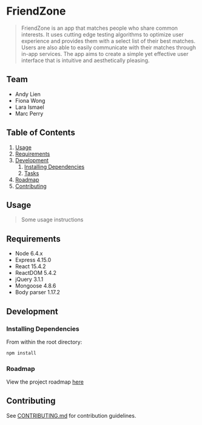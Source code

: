 # FriendZone

> FriendZone is an app that matches people who share common interests. It uses cutting edge testing algorithms to optimize user experience and provides them with a select list of their best matches. Users are also able to easily communicate with their matches through in-app services. The app aims to create a simple yet effective user interface that is intuitive and aesthetically pleasing.

## Team

  - Andy Lien
  - Fiona Wong
  - Lara Ismael
  - Marc Perry

## Table of Contents

1. [Usage](#Usage)
1. [Requirements](#requirements)
1. [Development](#development)
    1. [Installing Dependencies](#installing-dependencies)
    1. [Tasks](#tasks)
1. [Roadmap](#roadmap)
1. [Contributing](#contributing)

## Usage

> Some usage instructions

## Requirements

- Node 6.4.x
- Express 4.15.0
- React 15.4.2
- ReactDOM 5.4.2
- jQuery 3.1.1
- Mongoose 4.8.6
- Body parser 1.17.2

## Development

### Installing Dependencies

From within the root directory:

```sh
npm install
```

### Roadmap

View the project roadmap [here](LINK_TO_DOC)


## Contributing

See [CONTRIBUTING.md](CONTRIBUTING.md) for contribution guidelines.
